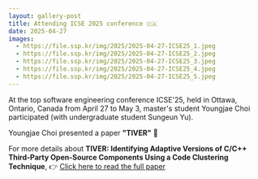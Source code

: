 ```yaml
---
layout: gallery-post
title: Attending ICSE 2025 conference 🇨🇦
date: 2025-04-27
images:
  - https://file.ssp.kr/img/2025/2025-04-27-ICSE25_1.jpeg
  - https://file.ssp.kr/img/2025/2025-04-27-ICSE25_2.jpeg
  - https://file.ssp.kr/img/2025/2025-04-27-ICSE25_3.jpeg
  - https://file.ssp.kr/img/2025/2025-04-27-ICSE25_4.jpeg
  - https://file.ssp.kr/img/2025/2025-04-27-ICSE25_5.jpeg
---
```

At the top software engineering conference ICSE'25, held in Ottawa, Ontario, Canada from April 27 to May 3, master's student Youngjae Choi participated (with undergraduate student Sungeun Yu).

Youngjae Choi presented a paper **"TIVER"** 👏

For more details about **TIVER: Identifying Adaptive Versions of C/C++ Third-Party Open-Source Components Using a Code Clustering Technique**,
👉 [Click here to read the full paper](./assets/papers/ICSE25.pdf)